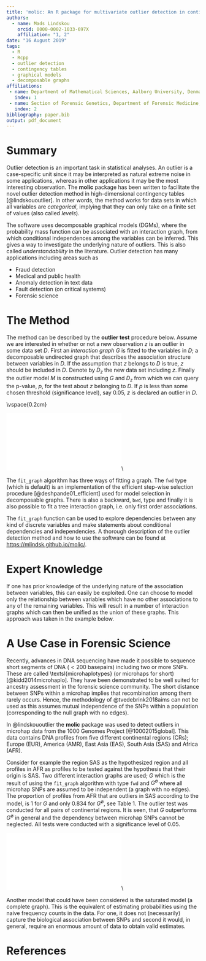 ```yaml
---
title: 'molic: An R package for multivariate outlier detection in contingency tables'
authors:
  - name: Mads Lindskou
    orcid: 0000-0002-1033-697X
    affiliation: "1, 2"
date: "16 August 2019"
tags:
  - R
  - Rcpp
  - outlier detection
  - contingency tables
  - graphical models
  - decomposable graphs
affiliations:
 - name: Department of Mathematical Sciences, Aalborg University, Denmark
   index: 1
 - name: Section of Forensic Genetics, Department of Forensic Medicine, Faculty of Health and Medical Sciences, University of Copenhagen, Denmark
   index: 2
bibliography: paper.bib
output: pdf_document
---
```



<!-- pandoc --filter pandoc-citeproc --bibliography=paper.bib --variable papersize=a4paper -s paper.md -o paper.pdf & evince paper.pdf -->

# Summary

Outlier detection is an important task in statistical analyses. An outlier is a case-specific unit since it may be interpreted as natural extreme noise in some applications, whereas in other applications it may be the most interesting observation. The **molic** package has been written to facilitate the novel outlier detection method in high-dimensional contingency tables [@lindskououtlier]. In other words, the method works for data sets in which all variables are _categorical_, implying that they can only take on a finite set of values (also called _levels_).

The software uses decomposable graphical models (DGMs), where the probability mass function can be associated with an interaction graph, from which conditional independences among the variables can be inferred. This gives a way to investigate the underlying nature of outliers. This is also called _understandability_ in the literature. Outlier detection has many applications including areas such as

 - Fraud detection
 - Medical and public health
 - Anomaly detection in text data
 - Fault detection (on critical systems) 
 - Forensic science

# The Method

The method can be described by the **outlier test** procedure below. Assume we are interested in whether or not a new observation $z$ is an outlier in some data set $D$. First an _interaction graph_ $G$ is fitted to the variables in $D$; a decomposable undirected graph that describes the association structure between variables in $D$. If the assumption that $z$ belongs to $D$ is true, $z$ should be included in $D$. Denote by $D_z$ the new data set including $z$. Finally the outlier model $M$ is constructed using $G$ and $D_z$ from which we can query the p-value, $p$, for the test about $z$ belonging to $D$. If $p$ is less than some chosen threshold (significance level), say $0.05$, $z$ is declared an outlier in $D$.

\vspace{0.2cm}

![](outlier_test_alg.pdf)\

The `fit_graph` algorithm has three ways of fitting a graph. The `fwd` type (which is default) is an implementation of the efficient step-wise selection procedure [@deshpande01_efficient] used for model selection in decomposable graphs. There is also a backward, `bwd`, type and finally it is also possible to fit a tree interaction graph, i.e. only first order associations.

The `fit_graph` function can be used to explore dependencies between any kind of discrete variables and make statements about conditional dependencies and independencies. A thorough description of the outlier detection method and how to use the software can be found at https://mlindsk.github.io/molic/.

# Expert Knowledge
If one has prior knowledge of the underlying nature of the association between variables, this can easily be exploited. One can choose to model only the relationship between variables which have no other associations to any of the remaining variables. This will result in a number of interaction graphs which can then be unified as the union of these graphs. This approach was taken in the example below.

# A Use Case in Forensic Science

Recently, advances in DNA sequencing have made it possible to sequence short segments of DNA ($< 200$ basepairs) including two or more SNPs. These are called \textsl{microhaplotypes} (or microhaps for short) [@kidd2014microhaplo]. They have been demonstrated to be well suited for ancestry assessment in the forensic science community. The short distance between SNPs within a microhap implies that recombination among them rarely occurs. Hence, the methodology of @tvedebrink2018aims can not be used as this assumes mutual independence of the SNPs within a population (corresponding to the null graph with no edges).

In @lindskououtlier the **molic** package was used to detect outliers in microhap data from the 1000 Genomes Project [@10002015global]. This data contains DNA profiles from five different continental regions (CRs); Europe (EUR), America (AMR), East Asia (EAS), South Asia (SAS) and Africa (AFR). 

Consider for example the region SAS as the hypothesized region and all profiles in AFR as profiles to be tested against the hypothesis that their origin is SAS. Two different interaction graphs are used; $G$ which is the result of using the `fit_graph` algorithm with type `fwd` and $G^{\emptyset}$ where all microhap SNPs are assumed to be independent (a graph with no edges). The proportion of profiles from AFR that are outliers in SAS according to the model, is $1$ for $G$ and only $0.834$ for $G^{\emptyset}$, see Table 1. The outlier test was conducted for all pairs of continental regions. It is seen, that $G$ outperforms $G^{\emptyset}$ in general and the dependency between microhap SNPs cannot be neglected. All tests were conducted with a significance level of $0.05$.

![](performance_matrix.pdf)\

Another model that could have been considered is the saturated model (a complete graph). This is the equivalent of estimating probabilities using the naive frequency counts in the data. For one, it does not (necessarily) capture the biological association between SNPs and second it would, in general, require an enormous amount of data to obtain valid estimates. 


# References
